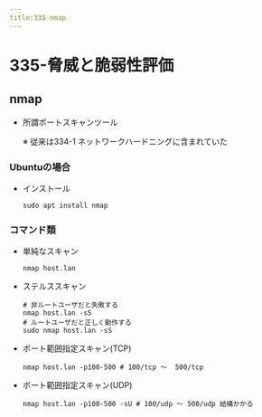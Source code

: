 ```yaml
---
title:335-nmap
---
```

# 335-脅威と脆弱性評価
 
## nmap

- 所謂ポートスキャンツール

  ※ 従来は334-1 ネットワークハードニングに含まれていた

### Ubuntuの場合

- インストール
  ```
  sudo apt install nmap
  ```


### コマンド類

- 単純なスキャン
  ```
  nmap host.lan 
  ```
- ステルススキャン
  ```
  # 非ルートユーザだと失敗する
  nmap host.lan -sS
  # ルートユーザだと正しく動作する
  sudo nmap host.lan -sS
  ```
- ポート範囲指定スキャン(TCP)
  ```
  nmap host.lan -p100-500 # 100/tcp ～  500/tcp
  ```
- ポート範囲指定スキャン(UDP)
  ```
  nmap host.lan -p100-500 -sU # 100/udp ～ 500/udp 結構かかる
  ```

